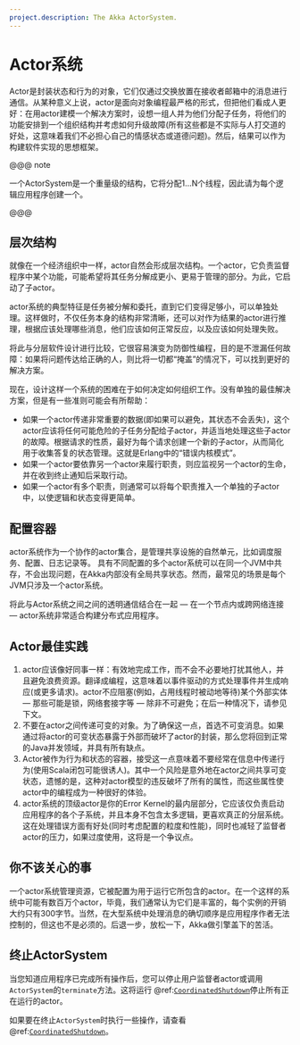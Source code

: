 ```yaml
---
project.description: The Akka ActorSystem.
---
```

<a id="actor-systems"></a>
# Actor系统

Actor是封装状态和行为的对象，它们仅通过交换放置在接收者邮箱中的消息进行通信。从某种意义上说，actor是面向对象编程最严格的形式，但把他们看成人更好：在用actor建模一个解决方案时，设想一组人并为他们分配子任务，将他们的功能安排到一个组织结构并考虑如何升级故障(所有这些都是不实际与人打交道的好处，这意味着我们不必担心自己的情感状态或道德问题)。然后，结果可以作为构建软件实现的思想框架。

@@@ note

一个ActorSystem是一个重量级的结构，它将分配1…N个线程，因此请为每个逻辑应用程序创建一个。

@@@

<a id="hierarchical-structure"></a>
## 层次结构

就像在一个经济组织中一样，actor自然会形成层次结构。一个actor，它负责监督程序中某个功能，可能希望将其任务分解成更小、更易于管理的部分。为此，它启动了子actor。

actor系统的典型特征是任务被分解和委托，直到它们变得足够小，可以单独处理。这样做时，不仅任务本身的结构非常清晰，还可以对作为结果的actor进行推理，根据应该处理哪些消息，他们应该如何正常反应，以及应该如何处理失败。

将此与分层软件设计进行比较，它很容易演变为防御性编程，目的是不泄漏任何故障：如果将问题传达给正确的人，则比将一切都“掩盖”的情况下，可以找到更好的解决方案。

现在，设计这样一个系统的困难在于如何决定如何组织工作。没有单独的最佳解决方案，但是有一些准则可能会有所帮助：

 * 如果一个actor传递非常重要的数据(即如果可以避免，其状态不会丢失)，这个actor应该将任何可能危险的子任务分配给子actor，并适当地处理这些子actor的故障。根据请求的性质，最好为每个请求创建一个新的子actor，从而简化用于收集答复的状态管理。这就是Erlang中的“错误内核模式”。
 * 如果一个actor要依靠另一个actor来履行职责，则应监视另一个actor的生命，并在收到终止通知后采取行动。
 * 如果一个actor有多个职责，则通常可以将每个职责推入一个单独的子actor中，以使逻辑和状态变得更简单。

<a id="configuration-container"></a>
## 配置容器

actor系统作为一个协作的actor集合，是管理共享设施的自然单元，比如调度服务、配置、日志记录等。
具有不同配置的多个actor系统可以在同一个JVM中共存，不会出现问题，在Akka内部没有全局共享状态。然而，最常见的场景是每个JVM只涉及一个actor系统。

将此与Actor系统之间之间的透明通信结合在一起 — 在一个节点内或跨网络连接 — actor系统非常适合构建分布式应用程序。

<a id="actor-best-practices"></a>
## Actor最佳实践

 1. actor应该像好同事一样：有效地完成工作，而不会不必要地打扰其他人，并且避免浪费资源。翻译成编程，这意味着以事件驱动的方式处理事件并生成响应(或更多请求)。actor不应阻塞(例如，占用线程时被动地等待)某个外部实体 — 那些可能是锁，网络套接字等 — 除非不可避免；在后一种情况下，请参见下文。
 2. 不要在actor之间传递可变的对象。为了确保这一点，首选不可变消息。如果通过将actor的可变状态暴露于外部而破坏了actor的封装，那么您将回到正常的Java并发领域，并具有所有缺点。
 3. Actor被作为行为和状态的容器，接受这一点意味着不要经常在信息中传递行为(使用Scala闭包可能很诱人)。其中一个风险是意外地在actor之间共享可变状态，遗憾的是，这种对actor模型的违反破坏了所有的属性，而这些属性使actor中的编程成为一种很好的体验。
 4. actor系统的顶级actor是你的Error Kernel的最内层部分，它应该仅负责启动应用程序的各个子系统，并且本身不包含太多逻辑，更喜欢真正的分层系统。这在处理错误方面有好处(同时考虑配置的粒度和性能)，同时也减轻了监督者actor的压力，如果过度使用，这将是一个争议点。

<a id="what-you-should-not-concern-yourself-with"></a>
## 你不该关心的事

一个actor系统管理资源，它被配置为用于运行它所包含的actor。在一个这样的系统中可能有数百万个actor，毕竟，我们通常认为它们是丰富的，每个实例的开销大约只有300字节。当然，在大型系统中处理消息的确切顺序是应用程序作者无法控制的，但这也不是必须的。后退一步，放松一下，Akka做引擎盖下的苦活。

<a id="terminating-actorsystem"></a>
## 终止ActorSystem

当您知道应用程序已完成所有操作后，您可以停止用户监督者actor或调用`ActorSystem`的`terminate`方法。这将运行 @ref:[`CoordinatedShutdown`](../coordinated-shutdown.md)停止所有正在运行的actor。

如果要在终止`ActorSystem`时执行一些操作，请查看 @ref:[`CoordinatedShutdown`](../coordinated-shutdown.md)。
